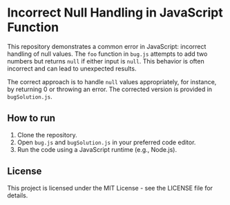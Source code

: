 # Incorrect Null Handling in JavaScript Function

This repository demonstrates a common error in JavaScript: incorrect handling of null values. The `foo` function in `bug.js` attempts to add two numbers but returns `null` if either input is `null`. This behavior is often incorrect and can lead to unexpected results.

The correct approach is to handle `null` values appropriately, for instance, by returning 0 or throwing an error. The corrected version is provided in `bugSolution.js`.

## How to run

1. Clone the repository.
2. Open `bug.js` and `bugSolution.js` in your preferred code editor.
3. Run the code using a JavaScript runtime (e.g., Node.js).

## License

This project is licensed under the MIT License - see the LICENSE file for details.